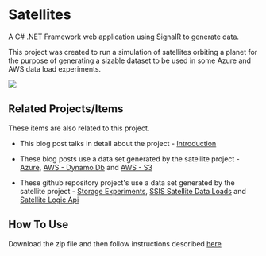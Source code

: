 # Satellites

A C# .NET Framework web application using SignalR to generate data.

This project was created to run a simulation of satellites orbiting a planet for the purpose of generating a sizable dataset to be used in some Azure and AWS data load experiments.

<img src="https://erichelin.files.wordpress.com/2016/02/satellitevisualization.png?w=1024" align="center">

## Related Projects/Items

These items are also related to this project. 

* This blog post talks in detail about the project - 
<a href="https://erichelin.wordpress.com/2016/02/27/cloud-adventures-part-1-the-data-set/">Introduction</a>

* These blog posts use a data set generated by the satellite project - 
<a href="https://erichelin.wordpress.com/2016/03/04/blob-event-hub-table-storage-document-db-and-sql-azure-round-1/">Azure</a>, <a href="https://erichelin.wordpress.com/2016/05/28/cloud-adventures-part-2-amazon-dynamo-db/">AWS - Dynamo Db</a> and <a href="https://erichelin.wordpress.com/2016/05/27/cloud-adventures-part-2-amazon-s3/">AWS - S3</a>

* These github repository project's use a data set generated by the satellite project - <a href="https://github.com/ehelin/StorageExperiments">Storage Experiments</a>, <a href="https://github.com/ehelin/SSISSatelliteDataLoads">SSIS Satellite Data Loads</a> and <a href="https://github.com/ehelin/SatelliteLogicApi">Satellite Logic Api</a>

## How To Use

Download the zip file and then follow instructions described <a href="https://erichelin.wordpress.com/2016/02/27/cloud-adventures-part-1-the-data-set/">here</a>


